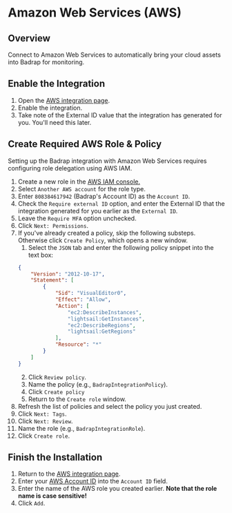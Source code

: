 # Amazon Web Services (AWS)

## Overview

Connect to Amazon Web Services to automatically bring your cloud assets into Badrap for monitoring.

## Enable the Integration

1. Open the [AWS integration page](https://badrap.io/integrations/aws).
1. Enable the integration.
1. Take note of the External ID value that the integration has generated for you. You'll need this later.

## Create Required AWS Role & Policy

Setting up the Badrap integration with Amazon Web Services requires configuring role delegation using AWS IAM.

1. Create a new role in the [AWS IAM console.](https://console.aws.amazon.com/iam/home#/roles)
2. Select `Another AWS account` for the role type.
3. Enter `808384617942` (Badrap's Account ID) as the `Account ID`. 
4. Check the `Require external ID` option, and enter the External ID that the integration generated for you earlier as the `External ID`.
5. Leave the `Require MFA` option unchecked.
6. Click `Next: Permissions`.
7. If you've already created a policy, skip the following substeps. Otherwise click `Create Policy`, which opens a new window.
    1. Select the `JSON` tab and enter the following policy snippet into the text box:
    ```json
    {
        "Version": "2012-10-17",
        "Statement": [
            {
                "Sid": "VisualEditor0",
                "Effect": "Allow",
                "Action": [
                    "ec2:DescribeInstances",
                    "lightsail:GetInstances",
                    "ec2:DescribeRegions",
                    "lightsail:GetRegions"
                ],
                "Resource": "*"
            }
        ]
    }
    ```
    2. Click `Review policy`.
    3. Name the policy (e.g., `BadrapIntegrationPolicy`).
    4. Click `Create policy`
    5. Return to the `Create role` window.  
8. Refresh the list of policies and select the policy you just created.
9. Click `Next: Tags`.
10. Click `Next: Review`.
11. Name the role (e.g., `BadrapIntegrationRole`).
12. Click `Create role`.

## Finish the Installation

1. Return to the [AWS integration page](https://badrap.io/integrations/aws).
1. Enter your [AWS Account ID](https://console.aws.amazon.com/billing/home?#/account) into the `Account ID` field.
1. Enter the name of the AWS role you created earlier. **Note that the role name is case sensitive!**
1. Click `Add`.

